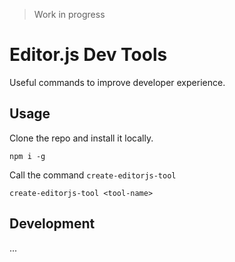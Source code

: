 > Work in progress

# Editor.js Dev Tools

Useful commands to improve developer experience.

## Usage

Clone the repo and install it locally.

```
npm i -g 
```

Call the command `create-editorjs-tool`

```
create-editorjs-tool <tool-name>
```

## Development

...